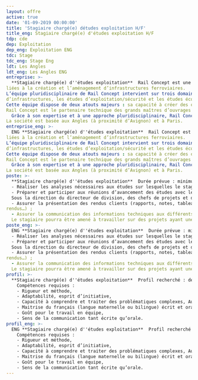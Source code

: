 ```yaml
---
layout: offre
active: true
date: '01-09-2019 00:00:00'
title: 'Stagiaire chargé(e) détudes exploitation H/F'
title_eng: Stagiaire chargé(e) d'études exploitation H/F
tdp: cde
dep: Exploitation
dep_eng: Exploitation ENG
tdc: Stage
tdc_eng: Stage Eng
ldt: Les Angles
ldt_eng: Les Angles ENG
entreprise: >-
  **Stagiaire chargé(e) d''études exploitation**  Rail Concept est une société indépendante spécialisée dans les activités d’études et de conseil
liées à la création et l’aménagement d’infrastructures ferroviaires.
L’équipe pluridisciplinaire de Rail Concept intervient sur trois domaines : les études
d’infrastructures, les études d’exploitation/sécurité et les études économiques.
Cette équipe dispose de deux atouts majeurs : sa capacité à créer des outils experts, puissants et innovants grâce à son département informatique et son approche collaborative orientée vers les besoins de ses clients.
Rail Concept est le partenaire technique des grands maîtres d’ouvrages ferroviaires pour imaginer et concevoir avec eux l’avenir du ferroviaire (Etats, SNCF Réseau, AOT, …). Elle développe des solutions d’ingénierie réellement innovantes et des outils de modélisation qui permettent d’anticiper les répercussions de chaque décision.
  Grâce à son expertise et à une approche pluridisciplinaire, Rail Concept intervient à tous les stades de la conception des infrastructures ferroviaires : définition des besoins, prévision de trafic, optimisation des capacités d’infrastructure, amélioration des infrastructures ferroviaires y compris la création d’infrastructures nouvelles, évaluation du coût d’un projet (coûts d’investissement, coûts d’exploitation et coûts de maintenance), montages contractuels financiers et juridiques, pilotage de projets, gestion des coûts.
La société est basée aux Angles (à proximité d’Avignon) et à Paris.
entreprise_eng: >-
  ENG **Stagiaire chargé(e) d''études exploitation**  Rail Concept est une société indépendante spécialisée dans les activités d’études et de conseil
liées à la création et l’aménagement d’infrastructures ferroviaires.
L’équipe pluridisciplinaire de Rail Concept intervient sur trois domaines : les études
d’infrastructures, les études d’exploitation/sécurité et les études économiques.
Cette équipe dispose de deux atouts majeurs : sa capacité à créer des outils experts, puissants et innovants grâce à son département informatique et son approche collaborative orientée vers les besoins de ses clients.
Rail Concept est le partenaire technique des grands maîtres d’ouvrages ferroviaires pour imaginer et concevoir avec eux l’avenir du ferroviaire (Etats, SNCF Réseau, AOT, …). Elle développe des solutions d’ingénierie réellement innovantes et des outils de modélisation qui permettent d’anticiper les répercussions de chaque décision.
  Grâce à son expertise et à une approche pluridisciplinaire, Rail Concept intervient à tous les stades de la conception des infrastructures ferroviaires : définition des besoins, prévision de trafic, optimisation des capacités d’infrastructure, amélioration des infrastructures ferroviaires y compris la création d’infrastructures nouvelles, évaluation du coût d’un projet (coûts d’investissement, coûts d’exploitation et coûts de maintenance), montages contractuels financiers et juridiques, pilotage de projets, gestion des coûts.
La société est basée aux Angles (à proximité d’Avignon) et à Paris.
poste: >-
  **Stagiaire chargé(e) d''études exploitation**  Durée prévue : minimum 5 mois
  -	Réaliser les analyses nécessaires aux études sur lesquelles le stagiaire sera impliquée en coordination avec chacun des chefs de projet. En début de stage, le stagiaire sera encadré et formé par les chefs de projet, l’objectif étant qu’il puisse gagner en autonomie au fur et mesure des études réalisées,
  -	Préparer et participer aux réunions d’avancement des études avec le maitre d’ouvrage.
  Sous la direction du directeur de division, des chefs de projets et des ingénieurs :
  -	Assurer la présentation des rendus clients (rapports, notes, tableaux, schémas, comptes-
rendus…) ;
  -	Assurer la communication des informations techniques aux différents intervenants du projet en accord avec le Directeur de Division ou le Chef de Projet.
  Le stagiaire pourra être amené à travailler sur des projets ayant une composante socio- économique (prévision de trafic, étude de la demande, étude territoriale) ou infrastructure.
poste_eng: >-
  ENG **Stagiaire chargé(e) d''études exploitation**  Durée prévue : minimum 5 mois
  -	Réaliser les analyses nécessaires aux études sur lesquelles le stagiaire sera impliquée en coordination avec chacun des chefs de projet. En début de stage, le stagiaire sera encadré et formé par les chefs de projet, l’objectif étant qu’il puisse gagner en autonomie au fur et mesure des études réalisées,
  -	Préparer et participer aux réunions d’avancement des études avec le maitre d’ouvrage.
  Sous la direction du directeur de division, des chefs de projets et des ingénieurs :
  -	Assurer la présentation des rendus clients (rapports, notes, tableaux, schémas, comptes-
rendus…) ;
  -	Assurer la communication des informations techniques aux différents intervenants du projet en accord avec le Directeur de Division ou le Chef de Projet.
  Le stagiaire pourra être amené à travailler sur des projets ayant une composante socio- économique (prévision de trafic, étude de la demande, étude territoriale) ou infrastructure.
profil: >-
  **Stagiaire chargé(e) d''études exploitation**  Profil recherché : deuxième ou troisième année d’école d’ingénieur ou équivalent
    Compétences requises :
    - Rigueur et méthode,
    - Adaptabilité, esprit d’initiative,
    - Capacité à comprendre et traiter des problématiques complexes, Autonomie,
    - Maitrise du français (langue maternelle ou bilingue) écrit et oral,
    - Goût pour le travail en équipe,
    - Sens de la communication tant écrite qu’orale.
profil_eng: >-
  ENG **Stagiaire chargé(e) d''études exploitation**  Profil recherché : deuxième ou troisième année d’école d’ingénieur ou équivalent
    Compétences requises :
    - Rigueur et méthode,
    - Adaptabilité, esprit d’initiative,
    - Capacité à comprendre et traiter des problématiques complexes, Autonomie,
    - Maitrise du français (langue maternelle ou bilingue) écrit et oral,
    - Goût pour le travail en équipe,
    - Sens de la communication tant écrite qu’orale.
---
```


